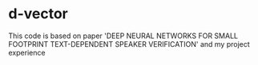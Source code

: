 # d-vector
This code is based on paper 'DEEP NEURAL NETWORKS FOR SMALL FOOTPRINT TEXT-DEPENDENT SPEAKER VERIFICATION' and my project experience
